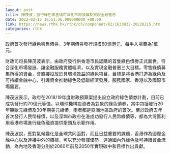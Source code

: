 ```yaml
---
layout: post
title: 陳茂波：發行綠色零售債可深化市場發展及實現金融普惠
date: 2022-02-15 16:51:36.000000000 +08:00
link: https://news.rthk.hk/rthk/ch/component/k2/1633832-20220215.htm
categories: rthk
---
```


政府首次發行綠色零售債券，3年期債券發行規模60億港元，每手入場費為1萬元。

財政司司長陳茂波表示，由政府發行供香港市民認購的首隻綠色債劵正式面世，符合深化市場發展、讓金融服務實體經濟，以及實現金融普惠三大目標。零售綠債募集所得的資金，會直接投放於具環境效益的綠色項目，目標是將香港打造為綠色及可持續金融中心，引導資金推動綠色及低碳經濟發展，服務國家、香港以及國際市場需要。

陳茂波表示，政府在2018/19年度財政預算案提出設立政府綠色債劵計劃，目前已成功發行約70億元等值，以環球機構投資者為對象的綠色債券，當中包括發行20年期歐元綠債及30年期美元綠債，兩者都是亞洲地區政府的首次。至於政府去年首次發行人民幣綠債，以及深圳市政府在港成功發行人民幣綠債等，都為大灣區利用香港市場進行綠色融資提供牽頭及示範作用。

陳茂波說，應對氣候變化是全球共同面對，而且日益重要的課題，香港作為國際金融中心以及連接中外的橋樑，可以充分發揮優勢，連通國內外綠色及可持續資金流動，為內地及香港分別於2060年前及2050年實現碳中和目標作出貢獻。
